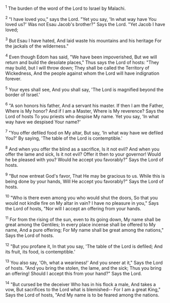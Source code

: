 <sup>1</sup> 
The burden of the word of the Lord to Israel by Malachi.

<sup>2</sup> 
"I have loved you," says the Lord. "Yet you say, 'In what way have You loved us?' Was not Esau Jacob's brother?" Says the Lord. "Yet Jacob I have loved; 

<sup>3</sup> 
But Esau I have hated, And laid waste his mountains and his heritage For the jackals of the wilderness." 

<sup>4</sup> 
Even though Edom has said, "We have been impoverished, But we will return and build the desolate places," Thus says the Lord of hosts: "They may build, but I will throw down; They shall be called the Territory of Wickedness, And the people against whom the Lord will have indignation forever. 

<sup>5</sup> 
Your eyes shall see, And you shall say, 'The Lord is magnified beyond the border of Israel.' 

<sup>6</sup> 
"A son honors his father, And a servant his master. If then I am the Father, Where is My honor? And if I am a Master, Where is My reverence? Says the Lord of hosts To you priests who despise My name. Yet you say, 'In what way have we despised Your name?' 

<sup>7</sup> 
"You offer defiled food on My altar, But say, 'In what way have we defiled You?' By saying, 'The table of the Lord is contemptible.' 

<sup>8</sup> 
And when you offer the blind as a sacrifice, Is it not evil? And when you offer the lame and sick, Is it not evil? Offer it then to your governor! Would he be pleased with you? Would he accept you favorably?" Says the Lord of hosts. 

<sup>9</sup> 
"But now entreat God's favor, That He may be gracious to us. While this is being done by your hands, Will He accept you favorably?" Says the Lord of hosts. 

<sup>10</sup> 
"Who is there even among you who would shut the doors, So that you would not kindle fire on My altar in vain? I have no pleasure in you," Says the Lord of hosts, "Nor will I accept an offering from your hands. 

<sup>11</sup> 
For from the rising of the sun, even to its going down, My name shall be great among the Gentiles; In every place incense shall be offered to My name, And a pure offering; For My name shall be great among the nations," Says the Lord of hosts. 

<sup>12</sup> 
"But you profane it, In that you say, 'The table of the Lord is defiled; And its fruit, its food, is contemptible.' 

<sup>13</sup> 
You also say, 'Oh, what a weariness!' And you sneer at it," Says the Lord of hosts. "And you bring the stolen, the lame, and the sick; Thus you bring an offering! Should I accept this from your hand?" Says the Lord. 

<sup>14</sup> 
"But cursed be the deceiver Who has in his flock a male, And takes a vow, But sacrifices to the Lord what is blemished-- For I am a great King," Says the Lord of hosts, "And My name is to be feared among the nations.